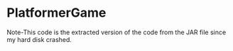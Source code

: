 # PlatformerGame



Note-This code is the extracted version of the code from the JAR file since my hard disk crashed.
